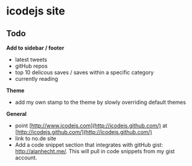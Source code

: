 # icodejs site

## Todo

**Add to sidebar / footer**

- latest tweets
- gitHub repos
- top 10 delicous saves / saves within a specific category
- currently reading

**Theme**

- add my own stamp to the theme by slowly overriding default themes

**General**

- point [http://www.icodejs.com](http://icodejs.github.com/) at [http://icodejs.github.com/](http://icodejs.github.com/)
- link to no.de site
- Add a code snippet section that integrates with gitHub gist: http://alanhecht.me/. This will pull in code snippets from my gist account.
